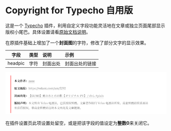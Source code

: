 # Copyright for Typecho 自用版

这是一个 [Typecho](https://github.com/typecho/typecho) 插件，利用自定义字段功能灵活地在文章或独立页面尾部显示版权小尾巴。具体设置请看[原始文档说明](https://github.com/Yves-X/Copyright-for-Typecho)。

在原插件基础上增加了一个**封面图**的字符，修改了部分文字的显示效果。

| 字段 |类型|说明|示例|
|:---:|:---:|:----|:----|
|headpic|字符|封面出处|封面出处的链接|



![](image.png)

在插件设置页此项设置处留空，或是把该字段的值设定为**整数0**来关闭它。
